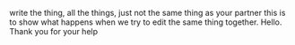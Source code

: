 write the thing, all the things, just not the same thing as your partner
this is to show what happens when we try to edit the same thing together. 
Hello. Thank you for your help
